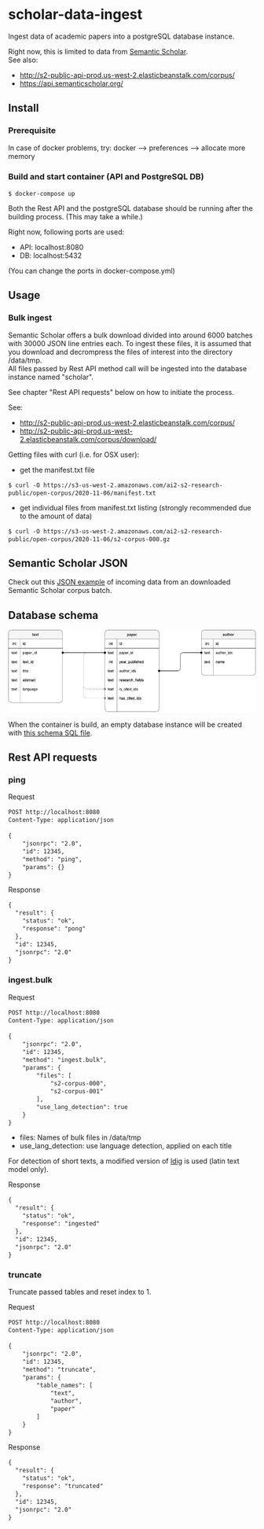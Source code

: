 # scholar-data-ingest
Ingest data of academic papers into a postgreSQL database instance.    

Right now, this is limited to data from [Semantic Scholar](https://www.semanticscholar.org/).    
See also:
- http://s2-public-api-prod.us-west-2.elasticbeanstalk.com/corpus/
- https://api.semanticscholar.org/    


## Install

### Prerequisite
In case of docker problems, try: docker --> preferences --> allocate more memory

### Build and start container (API and PostgreSQL DB)
```
$ docker-compose up
```
  
Both the Rest API and the postgreSQL database should be running after the building process. (This may take a while.)    

Right now, following ports are used:
- API: localhost:8080
- DB: localhost:5432

(You can change the ports in docker-compose.yml)


## Usage

### Bulk ingest
Semantic Scholar offers a bulk download divided into around 6000 batches with 30000 JSON line entries each.
To ingest these files, it is assumed that you download and decrompress the files of interest into the directory /data/tmp.    
All files passed by Rest API method call will be ingested into the database instance named "scholar".

See chapter "Rest API requests" below on how to initiate the process.    

See:
- http://s2-public-api-prod.us-west-2.elasticbeanstalk.com/corpus/
- http://s2-public-api-prod.us-west-2.elasticbeanstalk.com/corpus/download/

Getting files with curl (i.e. for OSX user):
- get the manifest.txt file
```
$ curl -O https://s3-us-west-2.amazonaws.com/ai2-s2-research-public/open-corpus/2020-11-06/manifest.txt
```
- get individual files from manifest.txt listing (strongly recommended due to the amount of data)
```
$ curl -O https://s3-us-west-2.amazonaws.com/ai2-s2-research-public/open-corpus/2020-11-06/s2-corpus-000.gz
```

## Semantic Scholar JSON
Check out this [JSON example](readme_files/semantic_scholar_corpus_entry_example.json) of  incoming data from an downloaded Semantic Scholar corpus batch.

## Database schema
![Database schema](readme_files/database_schema.png)

When the container is build, an empty database instance will be created with [this schema SQL file](data/postgres/schema.sql).

## Rest API requests

### ping
Request
```
POST http://localhost:8080
Content-Type: application/json

{
    "jsonrpc": "2.0",
    "id": 12345,
    "method": "ping",
    "params": {}
}
```

Response
```
{
  "result": {
    "status": "ok",
    "response": "pong"
  },
  "id": 12345,
  "jsonrpc": "2.0"
}
```

### ingest.bulk
Request
```
POST http://localhost:8080
Content-Type: application/json

{
    "jsonrpc": "2.0",
    "id": 12345,
    "method": "ingest.bulk",
    "params": {
        "files": [
            "s2-corpus-000",
            "s2-corpus-001"
        ],
        "use_lang_detection": true
    }
}
```
- files: Names of bulk files in /data/tmp
- use_lang_detection: use language detection, applied on each title

For detection of short texts, a modified version of [ldig](https://github.com/shuyo/ldig) is used (latin text model only).    

Response
```
{
  "result": {
    "status": "ok",
    "response": "ingested"
  },
  "id": 12345,
  "jsonrpc": "2.0"
}
```

### truncate
Truncate passed tables and reset index to 1.

Request
```
POST http://localhost:8080
Content-Type: application/json

{
    "jsonrpc": "2.0",
    "id": 12345,
    "method": "truncate",
    "params": {
        "table_names": [
            "text",
            "author",
            "paper"
        ]
    }
}
```

Response
```
{
  "result": {
    "status": "ok",
    "response": "truncated"
  },
  "id": 12345,
  "jsonrpc": "2.0"
}
```